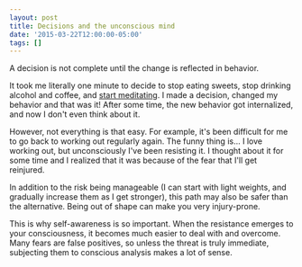 ```yaml
---
layout: post
title: Decisions and the unconscious mind
date: '2015-03-22T12:00:00-05:00'
tags: []
---
```

A decision is not complete until the change is reflected in behavior.

It took me literally one minute to decide to stop eating sweets, stop drinking alcohol and coffee, and [start meditating](/the-why-and-how-of-meditation.html). I made a decision, changed my behavior and that was it! After some time, the new behavior got internalized, and now I don't even think about it.

However, not everything is that easy. For example, it's been difficult for me to go back to working out regularly again. The funny thing is... I love working out, but unconsciously I've been resisting it. I thought about it for some time and I realized that it was because of the fear that I'll get reinjured.

In addition to the risk being manageable (I can start with light weights, and gradually increase them as I get stronger), this path may also be safer than the alternative. Being out of shape can make you very injury-prone.

This is why self-awareness is so important. When the resistance emerges to your consciousness, it becomes much easier to deal with and overcome. Many fears are false positives, so unless the threat is truly immediate, subjecting them to conscious analysis makes a lot of sense.
